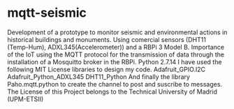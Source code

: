 # mqtt-seismic
Development of a prototype to monitor seismic and environmental actions in historical buildings and monuments. 
Using comercial sensors (DHT11 (Temp-Hum), ADXL345(Accelerometer)) and a RBPi 3 Model B.
Importance of the IoT using the MQTT protocol for the transmission of data through the installation of a Mosquitto broker in the RBPi.
Python 2.7.14
I have used the following MIT License libraries to design my code.
Adafruit_GPIO.I2C
Adafruit_Python_ADXL345
DHT11_Python
And finally the library Paho.mqtt.python to create the channel to post and suscribe to messages.
The License of this Project belongs to the Technical University of Madrid (UPM-ETSII)
